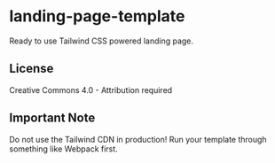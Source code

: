 # landing-page-template
Ready to use Tailwind CSS powered landing page.

## License

Creative Commons 4.0 - Attribution required

## Important Note

Do not use the Tailwind CDN in production!
Run your template through something like Webpack first.